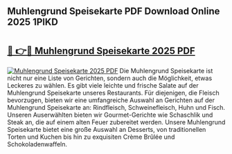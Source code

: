 ## Muhlengrund Speisekarte PDF Download Online 2025 1PlKD

# <h2><a href="http://gce3gni.nevu.top/?p=Muhlengrund+Speisekarte">🔗 👉🔴 Muhlengrund Speisekarte 2025 PDF</a></h2>

[![Muhlengrund Speisekarte 2025 PDF](https://i.imgur.com/dBaPXMq.png)](http://gce3gni.nevu.top/?p=Muhlengrund+Speisekarte)
Die Muhlengrund Speisekarte ist nicht nur eine Liste von Gerichten, sondern auch die Möglichkeit, etwas Leckeres zu wählen. Es gibt viele leichte und frische Salate auf der Muhlengrund Speisekarte unseres Restaurants. Für diejenigen, die Fleisch bevorzugen, bieten wir eine umfangreiche Auswahl an Gerichten auf der Muhlengrund Speisekarte an: Rindfleisch, Schweinefleisch, Huhn und Fisch. Unseren Auserwählten bieten wir Gourmet-Gerichte wie Schaschlik und Steak an, die auf einem alten Feuer zubereitet werden. Unsere Muhlengrund Speisekarte bietet eine große Auswahl an Desserts, von traditionellen Torten und Kuchen bis hin zu exquisiten Crème Brûlée und Schokoladenwaffeln.
